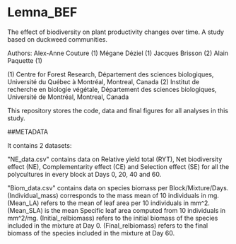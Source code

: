 # Lemna_BEF
The effect of biodiversity on plant productivity changes over time. A study based on duckweed communities.

Authors:
Alex-Anne Couture (1)
Mégane Déziel (1)
Jacques Brisson (2)
Alain Paquette (1)

(1) Centre for Forest Research, Département des sciences biologiques, Université du Québec à Montréal, Montreal, Canada
(2) Institut de recherche en biologie végétale, Département des sciences biologiques, Université de Montréal, Montreal, Canada

This repository stores the code, data and final figures for all analyses in this study.

##METADATA

It contains 2 datasets: 

"NE_data.csv" contains data on Relative yield total (RYT), Net biodiversity effect (NE), Complementarity effect (CE) and Selection effect (SE) for all the polycultures in every block at Days 0, 20, 40 and 60.

"Biom_data.csv" contains data on species biomass per Block/Mixture/Days. 
(Individual_mass) corresponds to the mass mean of 10 individuals in mg.
(Mean_LA) refers to the mean of leaf area per 10 individuals in mm^2.
(Mean_SLA) is the mean Specific leaf area computed from 10 individuals in mm^2/mg.
(Initial_relbiomass) refers to the initial biomass of the species included in the mixture at Day 0.
(Final_relbiomass) refers to the final biomass of the species included in the mixture at Day 60.


